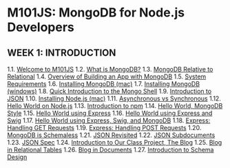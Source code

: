 # M101JS: MongoDB for Node.js Developers

## WEEK 1: INTRODUCTION

1.1. [Welcome to M101JS](https://www.youtube.com/watch?v=t5bQQL9d3Dg)
1.2. [What is MongoDB?](https://www.youtube.com/watch?v=Lfl8hdQOi6Y)
1.3. [MongoDB Relative to Relational](https://www.youtube.com/watch?v=-KIC1LXxcGM)
1.4. [Overview of Building an App with MongoDB](https://www.youtube.com/watch?v=iIhgggzzeoA)
1.5. [System Requirements](https://www.youtube.com/watch?v=gUHV4dTl1p4)
1.6. [Installing MongoDB (mac)](https://www.youtube.com/watch?v=pnVQcEt5_vw)
1.7. [Installing MongoDB (windows)](https://www.youtube.com/watch?v=c6-K8bpBxxY)
1.8. [Quick Introduction to the Mongo Shell](https://www.youtube.com/watch?v=j2v865GGS2A)
1.9. [Introduction to JSON](https://www.youtube.com/watch?v=PTATjNSjbJ0)
1.10. [Installing Node.js (mac)](https://www.youtube.com/watch?v=3-u5Ih7kd0A)
1.11. [Asynchronous vs Synchronous](https://www.youtube.com/watch?v=ORKA9Ay9jfs)
1.12. [Hello World on Node.js](https://www.youtube.com/watch?v=Fv5Q_02BKrM)
1.13. [Introduction to npm](https://www.youtube.com/watch?v=KkWoaHOtGnk)
1.14. [Hello World, MongoDB Style](https://www.youtube.com/watch?v=SgQv3KWEGDc)
1.15. [Hello World using Express](https://www.youtube.com/watch?v=wSAOfA-BMCM)
1.16. [Hello World using Express and Swig](https://www.youtube.com/watch?v=0aG8aBUP6nQ)
1.17. [Hello World using Express, Swig, and MongoDB](https://www.youtube.com/watch?v=KJMHteZRyXQ)
1.18. [Express: Handling GET Requests](https://www.youtube.com/watch?v=DZkLTikYqc4)
1.19. [Express: Handling POST Requests](https://www.youtube.com/watch?v=rGWwQE89reU)
1.20. [MongoDB is Schemaless](https://www.youtube.com/watch?v=uKB-Hoqs6zI)
1.21. [JSON Revisited](https://www.youtube.com/watch?v=CTffxoSSLqg)
1.22. [JSON Subdocuments](https://www.youtube.com/watch?v=vrYAEH3g13M)
1.23. [JSON Spec](https://www.youtube.com/watch?v=kOrsT94-A28)
1.24. [Introduction to Our Class Project, The Blog](https://www.youtube.com/watch?v=ePi3kDoexoM)
1.25. [Blog in Relational Tables](https://www.youtube.com/watch?v=boR2y9MHCa0)
1.26. [Blog in Documents](https://www.youtube.com/watch?v=ZjwCzyqKVdY)
1.27. [Introduction to Schema Design](https://www.youtube.com/watch?v=6XE3wZCPiZ8)